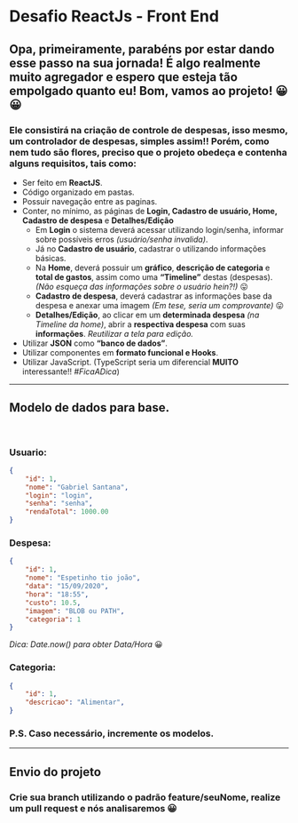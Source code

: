 # Desafio ReactJs - Front End

## Opa, primeiramente, parabéns por estar dando esse passo na sua jornada! É algo realmente muito agregador e espero que esteja tão empolgado quanto eu! Bom, vamos ao projeto! 😀 😀

### Ele consistirá na criação de controle de despesas, isso mesmo, um controlador de despesas, simples assim!! Porém, como nem tudo são flores, preciso que o projeto obedeça e contenha alguns requisitos, tais como: 

- Ser feito em **ReactJS**.
- Código organizado em pastas.
- Possuir navegação entre as paginas.
- Conter, no mínimo, as páginas de **Login, Cadastro de usuário, Home, Cadastro de despesa** e **Detalhes/Edição**
    - Em **Login** o sistema deverá acessar utilizando login/senha, informar sobre possíveis erros *(usuário/senha invalida)*. 
    - Já no **Cadastro de usuário**, cadastrar o utilizando informações básicas. 
    - Na **Home**, deverá possuir um **gráfico**, **descrição de categoria** e **total de gastos**, assim como uma **“Timeline”** destas (despesas). *(Não esqueça das informações sobre o usuário hein?!)* 😛
    - **Cadastro de despesa**, deverá cadastrar as informações base da despesa e anexar uma imagem *(Em tese, seria um comprovante)* 😛
    - **Detalhes/Edição**, ao clicar em um **determinada despesa** *(na Timeline da home)*, abrir a **respectiva despesa** com suas **informações**. *Reutilizar a tela para edição.*
- Utilizar **JSON** como **“banco de dados”**. 
- Utilizar componentes em **formato funcional e Hooks**.
- Utilizar JavaScript. (TypeScript seria um diferencial **MUITO** interessante!! *#FicaADica*)


------
## Modelo de dados para base.
<br />

### Usuario:
```json
{
    "id": 1,
    "nome": "Gabriel Santana",
    "login": "login",
    "senha": "senha",
    "rendaTotal": 1000.00
}
```
### Despesa:
```json
{
    "id": 1,
    "nome": "Espetinho tio joão",
    "data": "15/09/2020",
    "hora": "18:55",
    "custo": 10.5,
    "imagem": "BLOB ou PATH",
    "categoria": 1
}
```
*Dica: Date.now() para obter Data/Hora* 😀
### Categoria:
```json
{
    "id": 1,
    "descricao": "Alimentar",
}
```

### P.S. Caso necessário, incremente os modelos.

-----

## Envio do projeto

### Crie sua branch utilizando o padrão **feature/seuNome**, realize um pull request e nós analisaremos 😀